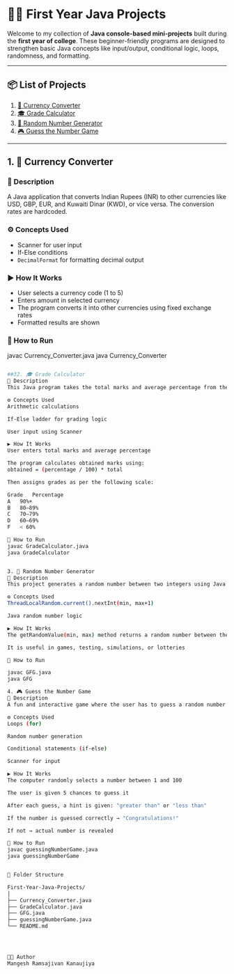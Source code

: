  # 👨‍💻 First Year Java Projects

Welcome to my collection of **Java console-based mini-projects** built during the **first year of college**. These beginner-friendly programs are designed to strengthen basic Java concepts like input/output, conditional logic, loops, randomness, and formatting.

---

## 📦 List of Projects

1. [💱 Currency Converter](#1-currency-converter)
2. [🎓 Grade Calculator](#2-grade-calculator)
3. [🔢 Random Number Generator](#3-random-number-generator)
4. [🎮 Guess the Number Game](#4-guess-the-number-game)

---

## 1. 💱 Currency Converter

### 📌 Description

A Java application that converts Indian Rupees (INR) to other currencies like USD, GBP, EUR, and Kuwaiti Dinar (KWD), or vice versa. The conversion rates are hardcoded.

### ⚙️ Concepts Used

- Scanner for user input
- If-Else conditions
- `DecimalFormat` for formatting decimal output

### ▶️ How It Works

- User selects a currency code (1 to 5)
- Enters amount in selected currency
- The program converts it into other currencies using fixed exchange rates
- Formatted results are shown

### 🧪 How to Run

javac Currency_Converter.java
java Currency_Converter

```bash

##32. 🎓 Grade Calculator
📌 Description
This Java program takes the total marks and average percentage from the user, calculates the obtained marks, and assigns a grade (A to F) based on the percentage.

⚙️ Concepts Used
Arithmetic calculations

If-Else ladder for grading logic

User input using Scanner

▶️ How It Works
User enters total marks and average percentage

The program calculates obtained marks using:
obtained = (percentage / 100) * total

Then assigns grades as per the following scale:

Grade	Percentage
A	90%+
B	80–89%
C	70–79%
D	60–69%
F	< 60%

🧪 How to Run
javac GradeCalculator.java
java GradeCalculator


3. 🔢 Random Number Generator
📌 Description
This project generates a random number between two integers using Java’s ThreadLocalRandom class. Fast and secure random generation.

⚙️ Concepts Used
ThreadLocalRandom.current().nextInt(min, max+1)

Java random number logic

▶️ How It Works
The getRandomValue(min, max) method returns a random number between the two values

It is useful in games, testing, simulations, or lotteries

🧪 How to Run

javac GFG.java
java GFG

4. 🎮 Guess the Number Game
📌 Description
A fun and interactive game where the user has to guess a random number between 1 and 100 in 5 attempts.

⚙️ Concepts Used
Loops (for)

Random number generation

Conditional statements (if-else)

Scanner for input

▶️ How It Works
The computer randomly selects a number between 1 and 100

The user is given 5 chances to guess it

After each guess, a hint is given: "greater than" or "less than"

If the number is guessed correctly → "Congratulations!"

If not → actual number is revealed

🧪 How to Run
javac guessingNumberGame.java
java guessingNumberGame


📁 Folder Structure

First-Year-Java-Projects/
│
├── Currency_Converter.java
├── GradeCalculator.java
├── GFG.java
├── guessingNumberGame.java
└── README.md




👨‍🎓 Author
Mangesh Ramsajivan Kanaujiya



